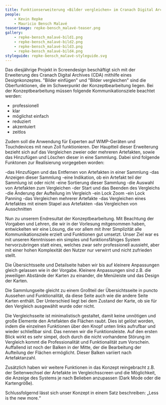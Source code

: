 ```yaml
---
title: Funktionserweiterung «Bilder vergleichen» im Cranach Digital Archive
people:
    - Kevin Repke
    - Mauricio Bensch Malavé
teaserimage: repke-bensch_malavé-teaser.png
gallery:
    - repke-bensch_malavé-bild1.png
    - repke-bensch_malavé-bild2.png
    - repke-bensch_malavé-bild3.png
    - repke-bensch_malavé-bild4.png
styleguide: repke-bensch_malavé-styleguide.svg
---
```


Das diesjährige Projekt in Screendesign beschäftigt sich mit der Erweiterung des Cranach Digital Archives (CDA) mithilfe eines Designkonzeptes. "Bilder einfügen" und "Bilder vergleichen" sind die Oberfunktionen, die im Schwerpunkt der Konzeptbearbeitung liegen. Bei der Konzeptbearbeitung müssen folgende Kommunikationsziele beachtet werden:

- professionell
- klar
- möglichst einfach
- reduziert
- akzentuiert 
- zeitlos

Zudem soll die Anwendung für Experten auf WIMP-Geräten und Touchdevices mit neun Zoll funktionieren.
Der Hauptteil dieser Erweiterung bezieht sich auf das Vergleichen zweier oder mehreren Artefakten, sowie das Hinzufügen und Löschen dieser in eine Sammlung. Dabei sind folgende Funktonen zur Realisierung vorgegeben worden:

-das Hinzufügen und das Entfernen von Artefakten in einer Sammlung
-das Anzeigen dieser Sammlung
-eine Indikation, ob ein Artefakt teil der Sammlung ist oder nicht
-eine Sortierung dieser Sammlung
-die Auswahl von Artefakten zum Vergleichen
-der Start und das Beenden des Vergleichs
-die Änderung der Aufteilung im Vergleich
-ein Lock Zoom
-ein Lock Panning
-das Vergleichen mehrerer Artefakte
-das Vergleichen eines Artefaktes mit einem Stapel aus Artefakten
-das Vergleichen von Ausschnitten

Nun zu unserem Endresultat der Konzeptbearbeitung. Mit Beachtung der Vorgaben und Lehren, die wir in der Vorlesung mitgenommen haben, entwickelten wir eine Lösung, die vor allem mit ihrer Simplizität alle Kommunikationsziele erzielt und Funktionen gut umsetzt. Unser Ziel war es mit unseren Kenntnissen ein simples und funktionsfähiges System hervorzubringen statt eines, welches zwar sehr professionell aussieht, aber mit einer hohen Komplexität den Nutzer nur verwirrt und nicht zufrieden stellt.

Die Übersichtsseite und Detailseite haben wir bis auf kleinere Anpassungen gleich gelassen wie in der Vorgabe. Kleinere Anpassungen sind z.B. die jeweiligen Abstände der Karten zu einander, die Menüleiste und das Design der Karten.

Die Sammlungseite gleicht zu einem Großteil der Übersichtsseite in puncto Aussehen und Funktionalität, da diese Seite auch wie die andere Seite Karten enthält. Der Unterschied liegt bei dem Zustand der Karte, ob sie für den Vergleich ausgewählt wurde oder nicht.

Die Vergleichsseite ist minimalistisch gestaltet, damit keine unnötigen und große Elemente den Artefakten die Flächen raubt. Dies ist gelöst worden, indem die einzelnen Funktionen über den Knopf unten links aufrufbar und wieder schließbar sind. Das nennen wir die Funktionsleiste. Auf den ersten Blick wirkt es sehr simpel, doch durch die nicht vorhandene Störung im Vergleich kommt die Professionalität und Funktionalität zum Vorschein. Auffallend ist noch der Balken in der Mitte, der die Bearbeitung der Aufteilung der Flächen ermöglicht. Dieser Balken variiert nach Artefaktanzahl.

Zusätzlich haben wir weitere Funktionen in das Konzept reingebracht z.B. der Seitenwechsel der Artefakte im Vergleichsscreen und die Möglichkeit, die Anzeige des Systems je nach Belieben anzupassen (Dark Mode oder die Kartengröße).

Schlussfolgernd lässt sich unser Konzept in einem Satz beschreiben:
„Less is the new more.“


